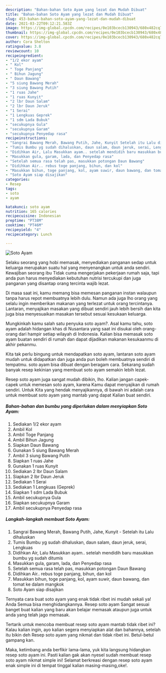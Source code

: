 ```yaml
---
description: "Bahan-bahan Soto Ayam yang lezat dan Mudah Dibuat"
title: "Bahan-bahan Soto Ayam yang lezat dan Mudah Dibuat"
slug: 453-bahan-bahan-soto-ayam-yang-lezat-dan-mudah-dibuat
date: 2021-03-22T09:12:21.583Z
image: https://img-global.cpcdn.com/recipes/0e103bcecb130943/680x482cq70/soto-ayam-foto-resep-utama.jpg
thumbnail: https://img-global.cpcdn.com/recipes/0e103bcecb130943/680x482cq70/soto-ayam-foto-resep-utama.jpg
cover: https://img-global.cpcdn.com/recipes/0e103bcecb130943/680x482cq70/soto-ayam-foto-resep-utama.jpg
author: Cora Shelton
ratingvalue: 3.8
reviewcount: 10
recipeingredient:
- "1/2 ekor ayam"
- " Kol"
- " Toge Panjang"
- " Bihun Jagung"
- " Daun Bawang"
- "5 siung Bawang Merah"
- "3 siung Bawang Putih"
- "1 ruas Jahe"
- "1 ruas Kunyit"
- "2 lbr Daun Salam"
- "2 lbr Daun Jeruk"
- "1 Serai"
- "1 Lengkuas Geprek"
- "1 sdm Lada Bubuk"
- "secukupnya Gula"
- "secukupnya Garam"
- "secukupnya Penyedap rasa"
recipeinstructions:
- "Sangrai Bawang Merah, Bawang Putih, Jahe, Kunyit Setelah itu Lalu dihaluskan"
- "Tumis Bumbu yg sudah dihaluskan, daun salam, daun jeruk, serai, Lengkuas"
- "Didihkan Air, Lalu Masukkan ayam.. setelah mendidih baru masukkan bumbu yg sudah ditumis"
- "Masukkan gula, garam, lada, dan Penyedap rasa"
- "Setelah semua rasa telah pas, masukkan potongan Daun Bawang"
- "Didihkan Air.. rebus toge panjang, bihun, dan kol"
- "Masukkan bihun, toge panjang, kol, ayam suwir, daun bawang, dan tomat ke dalam mangkok"
- "Soto Ayam siap disajikan"
categories:
- Resep
tags:
- soto
- ayam

katakunci: soto ayam 
nutrition: 165 calories
recipecuisine: Indonesian
preptime: "PT38M"
cooktime: "PT46M"
recipeyield: "4"
recipecategory: Lunch

---
```



![Soto Ayam](https://img-global.cpcdn.com/recipes/0e103bcecb130943/680x482cq70/soto-ayam-foto-resep-utama.jpg)

Selaku seorang yang hobi memasak, menyediakan panganan sedap untuk keluarga merupakan suatu hal yang menyenangkan untuk anda sendiri. Kewajiban seorang ibu Tidak cuma mengerjakan pekerjaan rumah saja, tapi anda pun harus menyediakan kebutuhan nutrisi tercukupi dan juga panganan yang disantap orang tercinta wajib lezat.

Di masa  saat ini, kamu memang bisa memesan panganan instan walaupun tanpa harus repot membuatnya lebih dulu. Namun ada juga lho orang yang selalu ingin memberikan makanan yang terlezat untuk orang tercintanya. Lantaran, menyajikan masakan yang dibuat sendiri jauh lebih bersih dan kita juga bisa menyesuaikan masakan tersebut sesuai kesukaan keluarga. 



Mungkinkah kamu salah satu penyuka soto ayam?. Asal kamu tahu, soto ayam adalah hidangan khas di Nusantara yang saat ini disukai oleh orang-orang dari hampir setiap wilayah di Indonesia. Kalian bisa memasak soto ayam buatan sendiri di rumah dan dapat dijadikan makanan kesukaanmu di akhir pekanmu.

Kita tak perlu bingung untuk mendapatkan soto ayam, lantaran soto ayam mudah untuk didapatkan dan juga anda pun boleh membuatnya sendiri di tempatmu. soto ayam bisa dibuat dengan beragam cara. Sekarang sudah banyak resep kekinian yang membuat soto ayam semakin lebih lezat.

Resep soto ayam juga sangat mudah dibikin, lho. Kalian jangan capek-capek untuk memesan soto ayam, karena Kamu dapat menyajikan di rumah sendiri. Untuk Kita yang hendak menyajikannya, di bawah ini adalah cara untuk membuat soto ayam yang mantab yang dapat Kalian buat sendiri.

<!--inarticleads1-->

##### Bahan-bahan dan bumbu yang diperlukan dalam menyiapkan Soto Ayam:

1. Sediakan 1/2 ekor ayam
1. Ambil  Kol
1. Ambil  Toge Panjang
1. Ambil  Bihun Jagung
1. Siapkan  Daun Bawang
1. Gunakan 5 siung Bawang Merah
1. Ambil 3 siung Bawang Putih
1. Siapkan 1 ruas Jahe
1. Gunakan 1 ruas Kunyit
1. Sediakan 2 lbr Daun Salam
1. Siapkan 2 lbr Daun Jeruk
1. Sediakan 1 Serai
1. Sediakan 1 Lengkuas (Geprek)
1. Siapkan 1 sdm Lada Bubuk
1. Ambil secukupnya Gula
1. Siapkan secukupnya Garam
1. Ambil secukupnya Penyedap rasa




<!--inarticleads2-->

##### Langkah-langkah membuat Soto Ayam:

1. Sangrai Bawang Merah, Bawang Putih, Jahe, Kunyit - Setelah itu Lalu dihaluskan
1. Tumis Bumbu yg sudah dihaluskan, daun salam, daun jeruk, serai, Lengkuas
1. Didihkan Air, Lalu Masukkan ayam.. setelah mendidih baru masukkan bumbu yg sudah ditumis
1. Masukkan gula, garam, lada, dan Penyedap rasa
1. Setelah semua rasa telah pas, masukkan potongan Daun Bawang
1. Didihkan Air.. rebus toge panjang, bihun, dan kol
1. Masukkan bihun, toge panjang, kol, ayam suwir, daun bawang, dan tomat ke dalam mangkok
1. Soto Ayam siap disajikan




Ternyata cara buat soto ayam yang enak tidak ribet ini mudah sekali ya! Anda Semua bisa menghidangkannya. Resep soto ayam Sangat sesuai banget buat kalian yang baru akan belajar memasak ataupun juga untuk anda yang telah jago memasak.

Tertarik untuk mencoba membuat resep soto ayam mantab tidak ribet ini? Kalau kalian ingin, ayo kalian segera menyiapkan alat dan bahannya, setelah itu bikin deh Resep soto ayam yang nikmat dan tidak ribet ini. Betul-betul gampang kan. 

Maka, ketimbang anda berfikir lama-lama, yuk kita langsung hidangkan resep soto ayam ini. Pasti kalian gak akan nyesel sudah membuat resep soto ayam nikmat simple ini! Selamat berkreasi dengan resep soto ayam enak simple ini di tempat tinggal kalian masing-masing,oke!.

